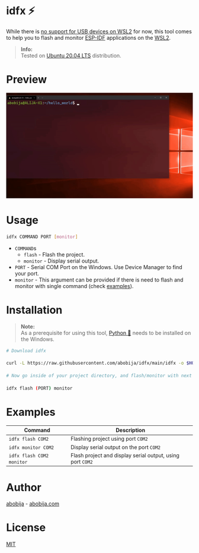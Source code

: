 # idfx :zap:

While there is [no support for USB devices on WSL2](https://github.com/microsoft/WSL/issues/4322) for now, this tool comes to help you to flash and monitor [ESP-IDF](https://github.com/espressif/esp-idf) applications on the [WSL2](https://docs.microsoft.com/en-us/windows/wsl/compare-versions).

> **Info:**<br>Tested on [Ubuntu 20.04 LTS](https://www.microsoft.com/en-us/p/ubuntu-2004-lts/9n6svws3rx71) distribution.

# Preview

![idfx preview](preview.gif)

# Usage

```sh
idfx COMMAND PORT [monitor]
```

- `COMMAND`s
    - `flash` - Flash the project.
    - `monitor` - Display serial output.
- `PORT` - Serial COM Port on the Windows. Use Device Manager to find your port.
- `monitor` - This argument can be provided if there is need to flash and monitor with single command (check [examples](#examples)).

# Installation

> **Note:**<br>As a prerequisite for using this tool, [Python :snake:](https://www.python.org) needs to be installed on the Windows.

```sh
# Download idfx

curl -L https://raw.githubusercontent.com/abobija/idfx/main/idfx -o $HOME/.local/bin/idfx && chmod u+x $HOME/.local/bin/idfx

# Now go inside of your project directory, and flash/monitor with next command

idfx flash (PORT) monitor
```

# Examples

| Command  | Description |
| ------------- | ------------- |
| `idfx flash COM2`  | Flashing project using port `COM2` |
| `idfx monitor COM2`  | Display serial output on the port `COM2` |
| `idfx flash COM2 monitor` | Flash project and display serial output, using port `COM2` |

# Author

[abobija](https://github.com/abobija) - [abobija.com](https://abobija.com)

# License

[MIT](LICENSE)